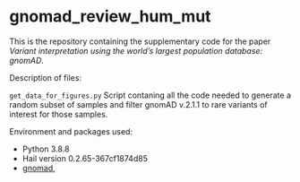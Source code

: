 # gnomad_review_hum_mut
This is the repository containing the supplementary code for the paper _Variant interpretation using the world’s largest population database: gnomAD_.

Description of files:

`get_data_for_figures.py` Script contaning all the code needed to generate a random subset of samples and filter gnomAD v.2.1.1 to rare variants of interest for those samples.

Environment and packages used:
* Python 3.8.8
* Hail version 0.2.65-367cf1874d85
* [gnomad](https://github.com/broadinstitute/gnomad_methods),
